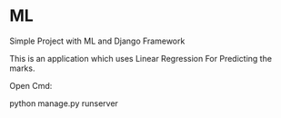 # ML
Simple Project with ML and Django Framework


This is an application which uses Linear Regression For Predicting the marks.

 
Open Cmd:

python manage.py runserver

